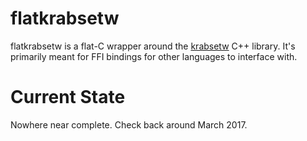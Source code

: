 # flatkrabsetw
flatkrabsetw is a flat-C wrapper around the [krabsetw](https://github.com/Microsoft/krabsetw) C++ library.
It's primarily meant for FFI bindings for other languages to interface with.

# Current State
Nowhere near complete. Check back around March 2017.
